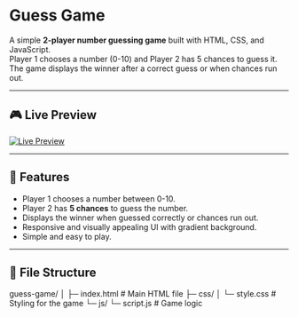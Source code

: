 # Guess Game

A simple **2-player number guessing game** built with HTML, CSS, and JavaScript.  
Player 1 chooses a number (0-10) and Player 2 has 5 chances to guess it. The game displays the winner after a correct guess or when chances run out.  

---

## 🎮 Live Preview

[![Live Preview](https://img.shields.io/badge/Live-Preview-blue?style=for-the-badge&logo=github)](https://nazrulislam1835.github.io/Guess-Game/)

---

## 📝 Features

- Player 1 chooses a number between 0-10.
- Player 2 has **5 chances** to guess the number.
- Displays the winner when guessed correctly or chances run out.
- Responsive and visually appealing UI with gradient background.
- Simple and easy to play.

---

## 📂 File Structure

guess-game/
│
├─ index.html # Main HTML file
├─ css/
│ └─ style.css # Styling for the game
└─ js/
└─ script.js # Game logic
